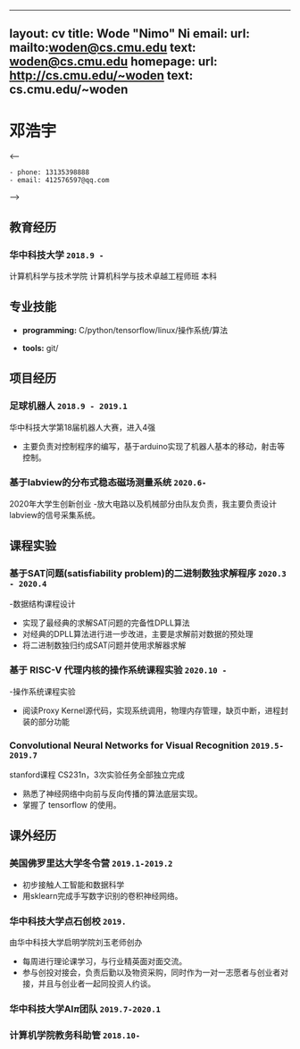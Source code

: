 
---
layout: cv
title: Wode "Nimo" Ni
email:
  url: mailto:woden@cs.cmu.edu
  text: woden@cs.cmu.edu
homepage:
  url: http://cs.cmu.edu/~woden
  text: cs.cmu.edu/~woden
---

#  邓浩宇

<--

    - phone: 13135398888
    - email: 412576597@qq.com
-->

##  教育经历

### **华中科技大学** `2018.9 -`
计算机科学与技术学院 计算机科学与技术卓越工程师班 本科


## 专业技能
- **programming:** C/python/tensorflow/linux/操作系统/算法

- **tools:** git/

## 项目经历

### 足球机器人 `2018.9 - 2019.1`
华中科技大学第18届机器人大赛，进入4强
- 主要负责对控制程序的编写，基于arduino实现了机器人基本的移动，射击等控制。

### 基于labview的分布式稳态磁场测量系统 `2020.6-`
2020年大学生创新创业
-放大电路以及机械部分由队友负责，我主要负责设计labview的信号采集系统。

## 课程实验
### 基于SAT问题(satisfiability problem)的二进制数独求解程序 `2020.3 - 2020.4`
-数据结构课程设计
* 实现了最经典的求解SAT问题的完备性DPLL算法
* 对经典的DPLL算法进行进一步改进，主要是求解前对数据的预处理
* 将二进制数独归约成SAT问题并使用求解器求解

### 基于 RISC-V 代理内核的操作系统课程实验 `2020.10 -`
-操作系统课程实验
* 阅读Proxy Kernel源代码，实现系统调用，物理内存管理，缺页中断，进程封装的部分功能

### Convolutional Neural Networks for Visual Recognition `2019.5-2019.7`
stanford课程 CS231n，3次实验任务全部独立完成
- 熟悉了神经网络中向前与反向传播的算法底层实现。
- 掌握了 tensorflow 的使用。


## 课外经历
### 美国佛罗里达大学冬令营 `2019.1-2019.2`
- 初步接触人工智能和数据科学
- 用sklearn完成手写数字识别的卷积神经网络。

### 华中科技大学点石创校 `2019.`
由华中科技大学启明学院刘玉老师创办
- 每周进行理论课学习，与行业精英面对面交流。
- 参与创投对接会，负责后勤以及物资采购，同时作为一对一志愿者与创业者对接，并且与创业者一起同投资人约谈。

### 华中科技大学AI$\pi$团队 `2019.7-2020.1`

### 计算机学院教务科助管  `2018.10-`

<!-- ### Footer

Last updated: May 2013 -->
